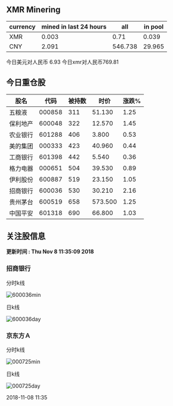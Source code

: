 ## XMR Minering

|currency|mined in last 24 hours|all|in pool|
|---|---|---|---|
|XMR|0.003|0.71|0.039|
|CNY|2.091|546.738|29.965|

今日美元对人民币 6.93	今日xmr对人民币769.81


## 今日重仓股 

|股名|代码|被持数|时价|涨跌%|
|---|---|---|---|---|
|五粮液|000858|311|51.130|1.25|
|保利地产|600048|322|12.570|1.45|
|农业银行|601288|406|3.800|0.53|
|美的集团|000333|423|40.960|0.44|
|工商银行|601398|442|5.540|0.36|
|格力电器|000651|504|39.530|0.89|
|伊利股份|600887|519|23.150|1.05|
|招商银行|600036|530|30.210|2.16|
|贵州茅台|600519|658|573.500|1.25|
|中国平安|601318|690|66.800|1.03|

## 关注股信息
**更新时间 : Thu Nov  8 11:35:09 2018**
### 招商银行 
分时k线

![600036min](http://image.sinajs.cn/newchart/min/n/sh600036.gif)

日k线

![600036day](http://image.sinajs.cn/newchart/daily/n/sh600036.gif)

### 京东方Ａ 
分时k线

![000725min](http://image.sinajs.cn/newchart/min/n/sz000725.gif)

日k线

![000725day](http://image.sinajs.cn/newchart/daily/n/sz000725.gif)

2018-11-08 11:35